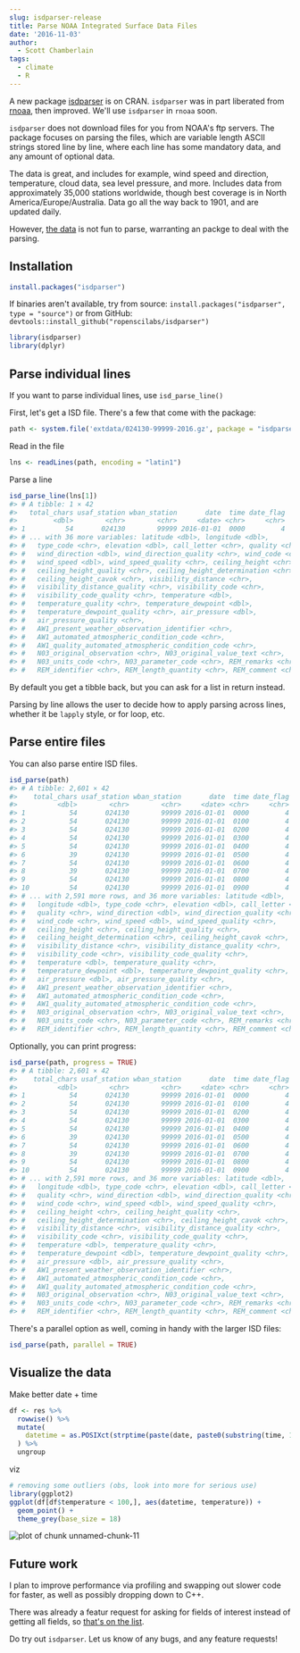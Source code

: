 ```yaml
---
slug: isdparser-release
title: Parse NOAA Integrated Surface Data Files
date: '2016-11-03'
author:
  - Scott Chamberlain
tags:
  - climate
  - R
---
```


A new package [isdparser](https://cran.rstudio.com/web/packages/isdparser) is
on CRAN. `isdparser` was in part liberated from [rnoaa](https://github.com/ropensci/rnoaa),
then improved. We'll use `isdparser` in `rnoaa` soon.

`isdparser` does not download files for you from NOAA's ftp servers. The
package focuses on parsing the files, which are variable length ASCII strings
stored line by line, where each line has some mandatory data, and any amount
of optional data.

The data is great, and includes for example, wind speed and direction, temperature,
cloud data, sea level pressure, and more. Includes data from approximately 35,000
stations worldwide, though best coverage is in North America/Europe/Australia.
Data go all the way back to 1901, and are updated daily.

However, [the data](ftp://ftp.ncdc.noaa.gov/pub/data/noaa/) is not fun to parse,
warranting an packge to deal with the parsing.

## Installation


```r
install.packages("isdparser")
```

If binaries aren't available, try from source:
`install.packages("isdparser", type = "source")` or from GitHub:
`devtools::install_github("ropenscilabs/isdparser")`


```r
library(isdparser)
library(dplyr)
```

## Parse individual lines

If you want to parse individual lines, use `isd_parse_line()`

First, let's get a ISD file. There's a few that come with the package:


```r
path <- system.file('extdata/024130-99999-2016.gz', package = "isdparser")
```

Read in the file


```r
lns <- readLines(path, encoding = "latin1")
```

Parse a line


```r
isd_parse_line(lns[1])
#> # A tibble: 1 × 42
#>   total_chars usaf_station wban_station       date  time date_flag
#>         <dbl>        <chr>        <chr>     <date> <chr>     <chr>
#> 1          54       024130        99999 2016-01-01  0000         4
#> # ... with 36 more variables: latitude <dbl>, longitude <dbl>,
#> #   type_code <chr>, elevation <dbl>, call_letter <chr>, quality <chr>,
#> #   wind_direction <dbl>, wind_direction_quality <chr>, wind_code <chr>,
#> #   wind_speed <dbl>, wind_speed_quality <chr>, ceiling_height <chr>,
#> #   ceiling_height_quality <chr>, ceiling_height_determination <chr>,
#> #   ceiling_height_cavok <chr>, visibility_distance <chr>,
#> #   visibility_distance_quality <chr>, visibility_code <chr>,
#> #   visibility_code_quality <chr>, temperature <dbl>,
#> #   temperature_quality <chr>, temperature_dewpoint <dbl>,
#> #   temperature_dewpoint_quality <chr>, air_pressure <dbl>,
#> #   air_pressure_quality <chr>,
#> #   AW1_present_weather_observation_identifier <chr>,
#> #   AW1_automated_atmospheric_condition_code <chr>,
#> #   AW1_quality_automated_atmospheric_condition_code <chr>,
#> #   N03_original_observation <chr>, N03_original_value_text <chr>,
#> #   N03_units_code <chr>, N03_parameter_code <chr>, REM_remarks <chr>,
#> #   REM_identifier <chr>, REM_length_quantity <chr>, REM_comment <chr>
```

By default you get a tibble back, but you can ask for a list in return instead.

Parsing by line allows the user to decide how to apply parsing across lines,
whether it be `lapply` style, or for loop, etc.

## Parse entire files

You can also parse entire ISD files.


```r
isd_parse(path)
#> # A tibble: 2,601 × 42
#>    total_chars usaf_station wban_station       date  time date_flag
#>          <dbl>        <chr>        <chr>     <date> <chr>     <chr>
#> 1           54       024130        99999 2016-01-01  0000         4
#> 2           54       024130        99999 2016-01-01  0100         4
#> 3           54       024130        99999 2016-01-01  0200         4
#> 4           54       024130        99999 2016-01-01  0300         4
#> 5           54       024130        99999 2016-01-01  0400         4
#> 6           39       024130        99999 2016-01-01  0500         4
#> 7           54       024130        99999 2016-01-01  0600         4
#> 8           39       024130        99999 2016-01-01  0700         4
#> 9           54       024130        99999 2016-01-01  0800         4
#> 10          54       024130        99999 2016-01-01  0900         4
#> # ... with 2,591 more rows, and 36 more variables: latitude <dbl>,
#> #   longitude <dbl>, type_code <chr>, elevation <dbl>, call_letter <chr>,
#> #   quality <chr>, wind_direction <dbl>, wind_direction_quality <chr>,
#> #   wind_code <chr>, wind_speed <dbl>, wind_speed_quality <chr>,
#> #   ceiling_height <chr>, ceiling_height_quality <chr>,
#> #   ceiling_height_determination <chr>, ceiling_height_cavok <chr>,
#> #   visibility_distance <chr>, visibility_distance_quality <chr>,
#> #   visibility_code <chr>, visibility_code_quality <chr>,
#> #   temperature <dbl>, temperature_quality <chr>,
#> #   temperature_dewpoint <dbl>, temperature_dewpoint_quality <chr>,
#> #   air_pressure <dbl>, air_pressure_quality <chr>,
#> #   AW1_present_weather_observation_identifier <chr>,
#> #   AW1_automated_atmospheric_condition_code <chr>,
#> #   AW1_quality_automated_atmospheric_condition_code <chr>,
#> #   N03_original_observation <chr>, N03_original_value_text <chr>,
#> #   N03_units_code <chr>, N03_parameter_code <chr>, REM_remarks <chr>,
#> #   REM_identifier <chr>, REM_length_quantity <chr>, REM_comment <chr>
```

Optionally, you can print progress:


```r
isd_parse(path, progress = TRUE)
#> # A tibble: 2,601 × 42
#>    total_chars usaf_station wban_station       date  time date_flag
#>          <dbl>        <chr>        <chr>     <date> <chr>     <chr>
#> 1           54       024130        99999 2016-01-01  0000         4
#> 2           54       024130        99999 2016-01-01  0100         4
#> 3           54       024130        99999 2016-01-01  0200         4
#> 4           54       024130        99999 2016-01-01  0300         4
#> 5           54       024130        99999 2016-01-01  0400         4
#> 6           39       024130        99999 2016-01-01  0500         4
#> 7           54       024130        99999 2016-01-01  0600         4
#> 8           39       024130        99999 2016-01-01  0700         4
#> 9           54       024130        99999 2016-01-01  0800         4
#> 10          54       024130        99999 2016-01-01  0900         4
#> # ... with 2,591 more rows, and 36 more variables: latitude <dbl>,
#> #   longitude <dbl>, type_code <chr>, elevation <dbl>, call_letter <chr>,
#> #   quality <chr>, wind_direction <dbl>, wind_direction_quality <chr>,
#> #   wind_code <chr>, wind_speed <dbl>, wind_speed_quality <chr>,
#> #   ceiling_height <chr>, ceiling_height_quality <chr>,
#> #   ceiling_height_determination <chr>, ceiling_height_cavok <chr>,
#> #   visibility_distance <chr>, visibility_distance_quality <chr>,
#> #   visibility_code <chr>, visibility_code_quality <chr>,
#> #   temperature <dbl>, temperature_quality <chr>,
#> #   temperature_dewpoint <dbl>, temperature_dewpoint_quality <chr>,
#> #   air_pressure <dbl>, air_pressure_quality <chr>,
#> #   AW1_present_weather_observation_identifier <chr>,
#> #   AW1_automated_atmospheric_condition_code <chr>,
#> #   AW1_quality_automated_atmospheric_condition_code <chr>,
#> #   N03_original_observation <chr>, N03_original_value_text <chr>,
#> #   N03_units_code <chr>, N03_parameter_code <chr>, REM_remarks <chr>,
#> #   REM_identifier <chr>, REM_length_quantity <chr>, REM_comment <chr>
```

There's a parallel option as well, coming in handy with the larger ISD files:


```r
isd_parse(path, parallel = TRUE)
```

## Visualize the data

Make better date + time


```r
df <- res %>%
  rowwise() %>%
  mutate(
    datetime = as.POSIXct(strptime(paste(date, paste0(substring(time, 1, 2), ":00:00")), "%Y-%m-%d %H:%M:%S"))
  ) %>%
  ungroup
```

viz


```r
# removing some outliers (obs, look into more for serious use)
library(ggplot2)
ggplot(df[df$temperature < 100,], aes(datetime, temperature)) +
  geom_point() +
  theme_grey(base_size = 18)
```

![plot of chunk unnamed-chunk-11](/assets/blog-images/2016-11-03-isdparser-release/unnamed-chunk-11-1.png)


## Future work

I plan to improve performance via profiling and swapping out slower code for faster,
as well as possibly dropping down to C++.

There was already a featur request for asking for fields of interest instead of
getting all fields, so [that's on the list](https://github.com/ropenscilabs/isdparser/issues/8).

Do try out `isdparser`. Let us know of any bugs, and any feature requests!

